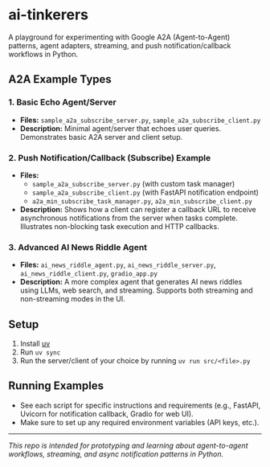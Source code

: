 # ai-tinkerers

A playground for experimenting with Google A2A (Agent-to-Agent) patterns, agent adapters, streaming, and push notification/callback workflows in Python.

## A2A Example Types

### 1. Basic Echo Agent/Server
- **Files:** `sample_a2a_subscribe_server.py`, `sample_a2a_subscribe_client.py`
- **Description:** Minimal agent/server that echoes user queries. Demonstrates basic A2A server and client setup.

### 2. Push Notification/Callback (Subscribe) Example
- **Files:**
  - `sample_a2a_subscribe_server.py` (with custom task manager)
  - `sample_a2a_subscribe_client.py` (with FastAPI notification endpoint)
  - `a2a_min_subscribe_task_manager.py`, `a2a_min_subscribe_client.py`
- **Description:** Shows how a client can register a callback URL to receive asynchronous notifications from the server when tasks complete. Illustrates non-blocking task execution and HTTP callbacks.

### 3. Advanced AI News Riddle Agent
- **Files:** `ai_news_riddle_agent.py`, `ai_news_riddle_server.py`, `ai_news_riddle_client.py`, `gradio_app.py`
- **Description:** A more complex agent that generates AI news riddles using LLMs, web search, and streaming. Supports both streaming and non-streaming modes in the UI.

## Setup
1. Install [uv](https://docs.astral.sh/uv/getting-started/installation/)
2. Run `uv sync`
3. Run the server/client of your choice by running `uv run src/<file>.py`

## Running Examples
- See each script for specific instructions and requirements (e.g., FastAPI, Uvicorn for notification callback, Gradio for web UI).
- Make sure to set up any required environment variables (API keys, etc.).

---

*This repo is intended for prototyping and learning about agent-to-agent workflows, streaming, and async notification patterns in Python.*